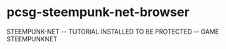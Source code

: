# pcsg-steempunk-net-browser
STEEMPUNK-NET -- TUTORIAL INSTALLED TO BE PROTECTED -- GAME STEEMPUNKNET
